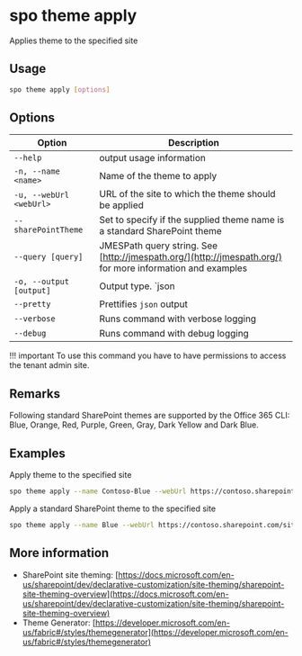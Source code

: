 # spo theme apply

Applies theme to the specified site

## Usage

```sh
spo theme apply [options]
```

## Options

Option|Description
------|-----------
`--help`|output usage information
`-n, --name <name>`|Name of the theme to apply
`-u, --webUrl <webUrl>`|URL of the site to which the theme should be applied
`--sharePointTheme`|Set to specify if the supplied theme name is a standard SharePoint theme
`--query [query]`|JMESPath query string. See [http://jmespath.org/](http://jmespath.org/) for more information and examples
`-o, --output [output]`|Output type. `json|text`. Default `text`
`--pretty`|Prettifies `json` output
`--verbose`|Runs command with verbose logging
`--debug`|Runs command with debug logging

!!! important
    To use this command you have to have permissions to access the tenant admin site.

## Remarks

Following standard SharePoint themes are supported by the Office 365 CLI: Blue, Orange, Red, Purple, Green, Gray, Dark Yellow and Dark Blue.

## Examples

Apply theme to the specified site

```sh
spo theme apply --name Contoso-Blue --webUrl https://contoso.sharepoint.com/sites/project-x
```

Apply a standard SharePoint theme to the specified site

```sh
spo theme apply --name Blue --webUrl https://contoso.sharepoint.com/sites/project-x --sharePointTheme
```

## More information

- SharePoint site theming: [https://docs.microsoft.com/en-us/sharepoint/dev/declarative-customization/site-theming/sharepoint-site-theming-overview](https://docs.microsoft.com/en-us/sharepoint/dev/declarative-customization/site-theming/sharepoint-site-theming-overview)
- Theme Generator: [https://developer.microsoft.com/en-us/fabric#/styles/themegenerator](https://developer.microsoft.com/en-us/fabric#/styles/themegenerator)
